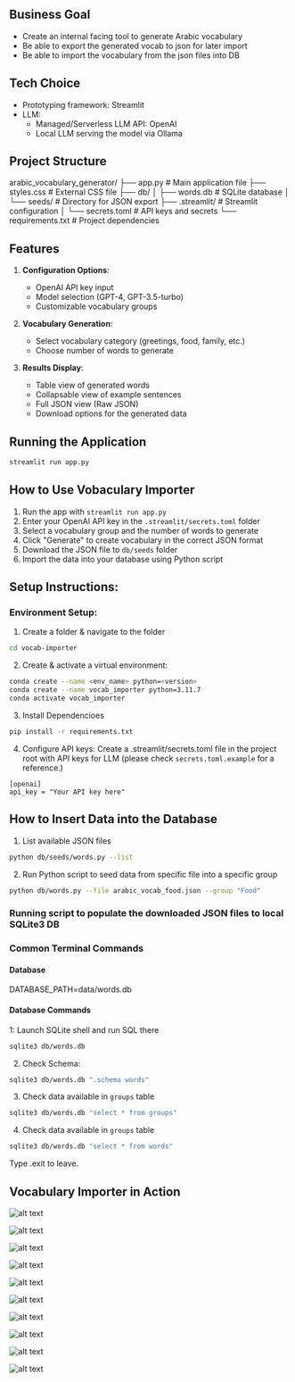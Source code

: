## Business Goal

* Create an internal facing tool to generate Arabic vocabulary 
* Be able to export the generated vocab to json for later import
* Be able to import the vocabulary from the json files into DB


## Tech Choice

* Prototyping framework: Streamlit
* LLM: 
    * Managed/Serverless LLM API: OpenAI
    * Local LLM serving the model via Ollama

## Project Structure

arabic_vocabulary_generator/
├── app.py               # Main application file
├── styles.css           # External CSS file
├── db/
│   ├── words.db         # SQLite database
│   └── seeds/           # Directory for JSON export
├── .streamlit/          # Streamlit configuration
│   └── secrets.toml     # API keys and secrets
└── requirements.txt     # Project dependencies

## Features

1. **Configuration Options**:
   - OpenAI API key input
   - Model selection (GPT-4, GPT-3.5-turbo)
   - Customizable vocabulary groups

2. **Vocabulary Generation**:
   - Select vocabulary category (greetings, food, family, etc.)
   - Choose number of words to generate

3. **Results Display**:
   - Table view of generated words
   - Collapsable view of example sentences
   - Full JSON view (Raw JSON)
   - Download options for the generated data

## Running the Application

```sh
streamlit run app.py
```

## How to Use Vobaculary Importer

1. Run the app with `streamlit run app.py`
2. Enter your OpenAI API key in the `.streamlit/secrets.toml` folder
3. Select a vocabulary group and the number of words to generate
4. Click "Generate" to create vocabulary in the correct JSON format
5. Download the JSON file to `db/seeds` folder
6. Import the data into your database using Python script 

## Setup Instructions:

### Environment Setup: 
1. Create a folder & navigate to the folder
```sh
cd vocab-importer
```
2. Create & activate a virtual environment:
```sh
conda create --name <env_name> python=<version>
conda create --name vocab_importer python=3.11.7
conda activate vocab_importer
```
3. Install Dependencioes
```sh
pip install -r requirements.txt
```
4. Configure API keys: 
Create a .streamlit/secrets.toml file in the project root with API keys for LLM (please check `secrets.toml.example` for a reference.)

```
[openai]
api_key = "Your API key here"
```
## How to Insert Data into the Database

1. List available JSON files
```sh
python db/seeds/words.py --list
```

2. Run Python script to seed data from specific file into a specific group
```sh
python db/words.py --file arabic_vocab_food.json --group "Food"
```

### Running script to populate the downloaded JSON files to local SQLite3 DB


### Common Terminal Commands

#### Database
DATABASE_PATH=data/words.db

#### Database Commands

1: Launch SQLite shell and run SQL there
```sh
sqlite3 db/words.db
```

2. Check Schema:
```sh
sqlite3 db/words.db ".schema words"
```

3. Check data available in `groups` table
```sh
sqlite3 db/words.db "select * from groups"
```

4. Check data available in `groups` table
```sh
sqlite3 db/words.db "select * from words"
```

Type .exit to leave.

## Vocabulary Importer in Action

![alt text](screenshots/light-mode.png)

![alt text](screenshots/dark-mode.png)

![alt text](screenshots/image.png)

![alt text](screenshots/image-1.png)

![alt text](screenshots/image-2.png)

![alt text](screenshots/image-3.png)

![alt text](screenshots/image-4.png)

![alt text](screenshots/image-5.png)

![alt text](screenshots/image-6.png)

![alt text](screenshots/image-7.png)









